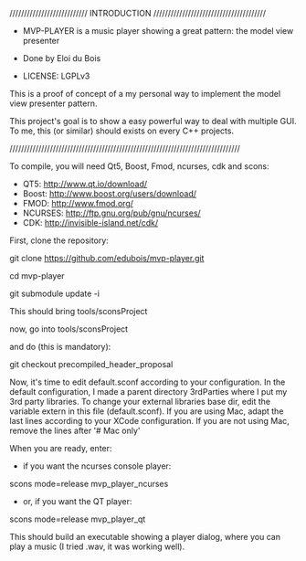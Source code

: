 /////////////////////////// INTRODUCTION ///////////////////////////////////////

* MVP-PLAYER is a music player showing a great pattern: the model view presenter

* Done by Eloi du Bois

* LICENSE: LGPLv3

This is a proof of concept of a my personal way to implement the 
model view presenter pattern.

This project's goal is to show a easy powerful way to deal with multiple GUI.
To me, this (or similar) should exists on every C++ projects.

////////////////////////////////////////////////////////////////////////////////

To compile, you will need Qt5, Boost, Fmod, ncurses, cdk and scons:

* QT5: http://www.qt.io/download/
* Boost: http://www.boost.org/users/download/
* FMOD: http://www.fmod.org/
* NCURSES: http://ftp.gnu.org/pub/gnu/ncurses/
* CDK: http://invisible-island.net/cdk/


First, clone the repository:

git clone https://github.com/edubois/mvp-player.git

cd mvp-player

git submodule update -i

This should bring tools/sconsProject

now, go into tools/sconsProject

and do (this is mandatory):

git checkout precompiled_header_proposal


Now, it's time to edit default.sconf according to your configuration.
In the default configuration, I made a parent directory 3rdParties where I put
my 3rd party libraries. To change your external libraries base dir, 
edit the variable extern in this file (default.sconf).
If you are using Mac, adapt the last lines according to your
XCode configuration.
If you are not using Mac, remove the lines after '# Mac only'

When you are ready, enter:

* if you want the ncurses console player:

scons mode=release mvp_player_ncurses

* or, if you want the QT player:

scons mode=release mvp_player_qt

This should build an executable showing a player dialog, where you can play a music (I tried .wav, it was working well).

